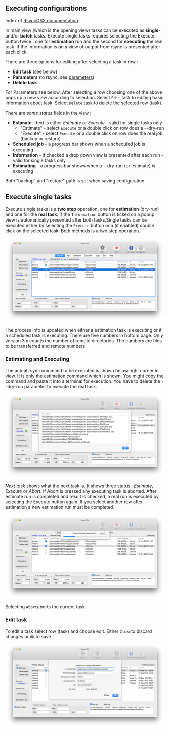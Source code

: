 ## Executing configurations

Index of [RsyncOSX documentation](https://rsyncosx.github.io/Documentation/).

In main view (which is the opening view) tasks can be executed as **single**- and/or **batch** tasks. Execute single tasks requires selecting the Execute button twice : one for **estimation** run and the second for **executing** the real task. If the Information is on a view of output from rsync is presented after each click.

There are three options for editing after selecting a task in row :

- **Edit task** (see below)
- **Parameters** (to rsync, see [parameters](Parameters.md))
- **Delete task**


For Parameters see below. After selecting a row choosing one of the above pops up a new view according to selection. Select `Edit` task to editing basic information about task. Select `Delete` task to delete the selected row (task).

There are _some status_ fields in the view :

- **Estimate** - text is either _Estimate_ or _Execute_ - valid for single tasks only
	- "Estimate" - select `Execute` or a double click on row does a --dry-run
	- "Execute" - select `Execute` or a double click on row  does the real job (backup or restore)
- **Scheduled job** - a progress bar shows when a scheduled job is executing
- **Information** - if checked a drop down view is presented after each run - valid for single tasks only
- **Estimating** - a progress bar shows when a --dry-run (or estimate) is executing

Both "backup" and "restore" path is set when saving configuration.

## Execute single tasks

Execute single tasks is a **two step** operation, one for **estimation** (dry-run) and one for the **real task**. If the `Information` button is ticked on a popup view is automatically presented after both tasks.Single tasks can be executed either by selecting the `Execute` button or a (if enabled) double click on the selected task. Both methods is a two step operation.

![Main view](screenshots/master/main0.png)

The process info is updated when either a estimation task is executing or if a scheduled task is executing. There are five numbers in bottom page. Only version 3.x counts the number of remote directories. The numbers are files to be transferred and remote numbers. </div>

### Estimating and Executing

The actual rsync command to be executed is shown below right corner in view. It is only the estimation command which is shown. You might copy the command and paste it into a terminal for execution. You have to delete the --dry-run parameter to execute the real task.

![Main view](screenshots/master/main1.png)

*Next task* shows what the next task is. It shows three status : *Estimate*, *Execute* or *Abort*. If Abort is pressed any executing task is aborted. After estimate run is completed and result is checked, a real run is executed by selecting the Execute button again. If you select another row after estimation a new estimation run must be completed.

![Main view](screenshots/master/main2.png)

Selecting `Abort`aborts the current task.

### Edit task

To edit a task select row (task) and choose edit. Either `Close`to discard changes or `OK` to save.

![Execute](screenshots/master/singletask/edit.png)
